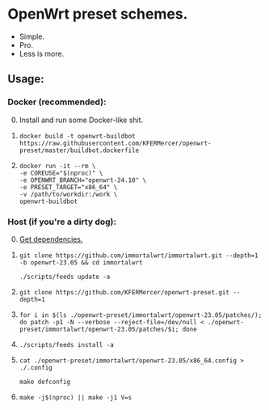 # OpenWrt preset schemes.

- Simple.
- Pro.
- Less is more.

## Usage:

### Docker (recommended):

0. 
    Install and run some Docker-like shit.

1. 
    ```shell
    docker build -t openwrt-buildbot https://raw.githubusercontent.com/KFERMercer/openwrt-preset/master/buildbot.dockerfile
    ```

2. 
    ```shell
    docker run -it --rm \
    -e COREUSE="$(nproc)" \
    -e OPENWRT_BRANCH="openwrt-24.10" \
    -e PRESET_TARGET="x86_64" \
    -v /path/to/workdir:/work \
    openwrt-buildbot
    ```

### Host (if you're a dirty dog):

0. 
    [Get dependencies.](https://openwrt.org/docs/guide-developer/toolchain/install-buildsystem)

1. 
    ```shell
    git clone https://github.com/immortalwrt/immortalwrt.git --depth=1 -b openwrt-23.05 && cd immortalwrt

    ./scripts/feeds update -a
    ```

2. 
    ```shell
    git clone https://github.com/KFERMercer/openwrt-preset.git --depth=1
    ```

3. 
    ```shell
    for i in $(ls ./openwrt-preset/immortalwrt/openwrt-23.05/patches/); do patch -p1 -N --verbose --reject-file=/dev/null < ./openwrt-preset/immortalwrt/openwrt-23.05/patches/$i; done
    ```

4. 
    ```shell
    ./scripts/feeds install -a
    ```

5. 
    ```shell
    cat ./openwrt-preset/immortalwrt/openwrt-23.05/x86_64.config > ./.config

    make defconfig
    ```

6. 
    ```shell
    make -j$(nproc) || make -j1 V=s
    ```
